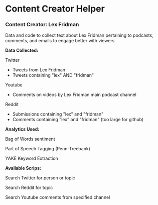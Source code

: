 # Content Creator Helper
### Content Creator: Lex Fridman 
Data and code to collect text about Lex Fridman pertaining to podcasts, comments, and emails to engage better with viewers


**Data Collected:** 

Twitter 
- Tweets from Lex Fridman
- Tweets containing "lex" AND "fridman"

Youtube
- Comments on videos by Lex Fridman main podcast channel

Reddit
- Submissions containing "lex" and "fridman"
- Comments containing "lex" and "fridman" (too large for github)


**Analytics Used:**

Bag of Words sentiment

Part of Speech Tagging (Penn-Treebank)

YAKE Keyword Extraction


**Available Scrips:**

Search Twitter for person or topic

Search Reddit for topic

Search Youtube comments from specified channel
